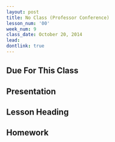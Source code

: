 ```yaml
---
layout: post
title: No Class (Professor Conference)
lesson_num: '00'
week_num: 9
class_date: October 20, 2014
lead: 
dontlink: true
---
```


## Due For This Class

## Presentation

## Lesson Heading
  
## Homework
